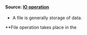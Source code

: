 #### Source: [IO operation](https://www.programiz.com/python-programming/file-operation)

* A file is generally storage of data.

**File operation takes place in the 